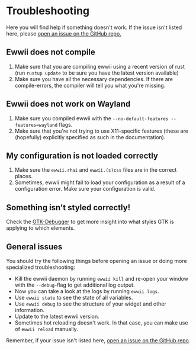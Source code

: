 # Troubleshooting

Here you will find help if something doesn't work. If the issue isn't listed here, please [open an issue on the GitHub repo.](https://github.com/byson94/ewwii/issues)

## Ewwii does not compile

1. Make sure that you are compiling ewwii using a recent version of rust (run `rustup update` to be sure you have the latest version available)
2. Make sure you have all the necessary dependencies. If there are compile-errors, the compiler will tell you what you're missing.

## Ewwii does not work on Wayland

1. Make sure you compiled ewwii with the `--no-default-features --features=wayland` flags.
2. Make sure that you're not trying to use X11-specific features (these are (hopefully) explicitly specified as such in the documentation).

## My configuration is not loaded correctly

1. Make sure the `ewwii.rhai` and `ewwii.(s)css` files are in the correct places.
2. Sometimes, ewwii might fail to load your configuration as a result of a configuration error. Make sure your configuration is valid.

## Something isn't styled correctly!

Check the [GTK-Debugger](working_with_gtk.md#gtk-debugger) to get more insight into what styles GTK is applying to which elements.

## General issues

You should try the following things before opening an issue or doing more specialized troubleshooting:

-   Kill the ewwii daemon by running `ewwii kill` and re-open your window with the `--debug`-flag to get additional log output.
-   Now you can take a look at the logs by running `ewwii logs`.
-   Use `ewwii state` to see the state of all variables.
-   Use `ewwii debug` to see the structure of your widget and other information.
-   Update to the latest ewwii version.
-   Sometimes hot reloading doesn't work. In that case, you can make use of `ewwii reload` manually.

Remember, if your issue isn't listed here, [open an issue on the GitHub repo](https://github.com/byson94/ewwii/issues).
